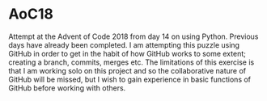 # AoC18
 Attempt at the Advent of Code 2018 from day 14 on using Python. Previous days have already been completed.
 I am attempting this puzzle using GitHub in order to get in the habit of how GitHub works to some extent; creating a branch, commits, merges etc.
 The limitations of this exercise is that I am working solo on this project and so the collaborative nature of GitHub will be missed, but I wish to gain experience in basic functions of GitHub before working with others.
